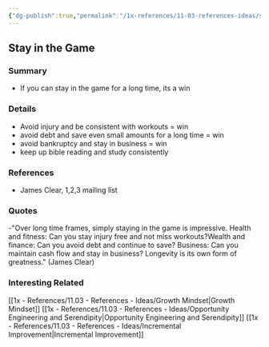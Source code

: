 ```yaml
---
{"dg-publish":true,"permalink":"/1x-references/11-03-references-ideas/stay-in-the-game/","dgHomeLink":true,"dgPassFrontmatter":false,"dgShowBacklinks":true,"dgShowLocalGraph":false,"dgShowInlineTitle":true}
---
```



## Stay in the Game

### Summary
- If you can stay in the game for a long time, its a win

### Details
- Avoid injury and be consistent with workouts = win
- avoid debt and save even small amounts for a long time = win
- avoid bankruptcy and stay in business = win
- keep up bible reading and study consistently

### References
- James Clear, 1,2,3 mailing list

### Quotes
-"Over long time frames, simply staying in the game is impressive.
Health and fitness: Can you stay injury free and not miss workouts?Wealth and finance: Can you avoid debt and continue to save?
Business: Can you maintain cash flow and stay in business?
Longevity is its own form of greatness." (James Clear)

### Interesting Related
[[1x - References/11.03 - References - Ideas/Growth Mindset|Growth Mindset]]
[[1x - References/11.03 - References - Ideas/Opportunity Engineering and Serendipity|Opportunity Engineering and Serendipity]]
[[1x - References/11.03 - References - Ideas/Incremental Improvement|Incremental Improvement]]

